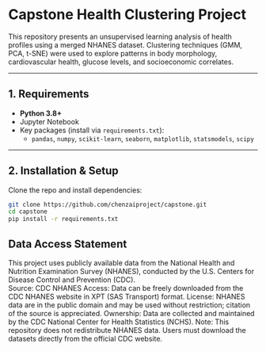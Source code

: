 # Capstone Health Clustering Project

This repository presents an unsupervised learning analysis of health profiles using a merged NHANES dataset. Clustering techniques (GMM, PCA, t-SNE) were used to explore patterns in body morphology, cardiovascular health, glucose levels, and socioeconomic correlates.

---

## 1. Requirements

- **Python 3.8+**
- Jupyter Notebook
- Key packages (install via `requirements.txt`):
  - `pandas`, `numpy`, `scikit-learn`, `seaborn`, `matplotlib`, `statsmodels`, `scipy`

---

## 2. Installation & Setup

Clone the repo and install dependencies:

```bash
git clone https://github.com/chenzaiproject/capstone.git
cd capstone
pip install -r requirements.txt
```

## Data Access Statement
This project uses publicly available data from the National Health and Nutrition Examination Survey (NHANES), conducted by the U.S. Centers for Disease Control and Prevention (CDC).\
Source: CDC NHANES
Access: Data can be freely downloaded from the CDC NHANES website in XPT (SAS Transport) format.
License: NHANES data are in the public domain and may be used without restriction; citation of the source is appreciated.
Ownership: Data are collected and maintained by the CDC National Center for Health Statistics (NCHS).
Note: This repository does not redistribute NHANES data. Users must download the datasets directly from the official CDC website.
